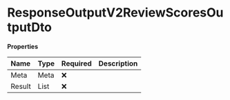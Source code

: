 # ResponseOutputV2ReviewScoresOutputDto

**Properties**

| Name   | Type                        | Required | Description |
| :----- | :-------------------------- | :------- | :---------- |
| Meta   | Meta                        | ❌       |             |
| Result | List<ReviewScoresOutputDto> | ❌       |             |

<!-- This file was generated by liblab | https://liblab.com/ -->
